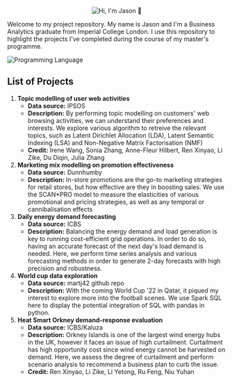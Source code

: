 <p align="center">
  <img src="https://github.com/jad-22/business_analytics/blob/main/assets/jason_gif_cover_photo.gif" alt="Hi, I'm Jason 👋">
</p>

Welcome to my project repository. My name is Jason and I'm a Business Analytics graduate from Imperial College London. I use this repository to highlight the projects I've completed during the course of my master's programme.

<img src="https://github-readme-tech-stack.vercel.app/api/cards?title=Programming+Language&fontSize=16&lineCount=1&width=1000&line1=python%2Cpython%2C7c7fe6%3Brstudio%2CR%2C8b70e2%3Bpostgresql%2Csql%2C9584ea%3B" alt="Programming Language" />

## List of Projects

1. **Topic modelling of user web activities**
   * **Data source:** IPSOS
   * **Description:** By performing topic modelling on customers' web browsing activities, we can understand their preferences and interests. We explore various algorithm to retreive the relevant topics, such as Latent Dirichlet Allocation (LDA), Latent Semantic Indexing (LSA) and Non-Negative Matrix Factorisation (NMF)
   * **Credit:** Irene Wang, Sonia Zhang, Anne-Fleur Hilbert, Ren Xinyao, Li Zike, Du Diqin, Julia Zhang
2. **Marketing mix modelling on promotion effectiveness**
   * **Data source:** Dunnhumby
   * **Description:** In-store promotions are the go-to marketing strategies for retail stores, but how effective are they in boosting sales. We use the SCAN\*PRO model to measure the elasticities of various promotional and pricing strategies, as well as any temporal or cannibalisation effects
3. **Daily energy demand forecasting**
   * **Data source:** ICBS
   * **Description:** Balancing the energy demand and load generation is key to running cost-efficient grid operations. In order to do so, having an accurate forecast of the next day's load demand is needed. Here, we perform time series analysis and various forecasting methods in order to generate 2-day forecasts with high precision and robustness.
4. **World cup data exploration**
   * **Data source:** martj42 github repo
   * **Description:** With the coming World Cup '22 in Qatar, it piqued my interest to explore more into the football scenes. We use Spark SQL here to display the potential integration of SQL with pandas in python.
5. **Heat Smart Orkney demand-response evaluation**
   * **Data source:** ICBS/Kaluza
   * **Description:** Orkney Islands is one of the largest wind energy hubs in the UK, however it faces an issue of high curtailment. Curtailment has high opportunity cost since wind energy cannot be harvested on demand. Here, we assess the degree of curtailment and perform scenario analysis to recommend a business plan to curb the issue.
   * **Credit:** Ren Xinyao, Li Zike, Li Yetong, Ru Feng, Niu Yuhan

